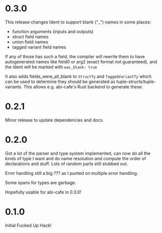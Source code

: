 # 0.3.0

This release changes Ident to support blank ("_") names in some places:

* function arguments (inputs and outputs)
* struct field names
* union field names
* tagged variant field names

If any of those has such a field, the compiler will rewrite them
to have autogenerated names like field0 or arg2 (exact format not guaranteed),
and the Ident will be marked with `was_blank: true`

It also adds fields_were_all_blank to `StructTy` and `TaggedVariantTy` which
can be used to determine they should be generated as tuple-structs/tuple-variants.
This allows e.g. abi-cafe's Rust backend to generate these.


# 0.2.1

Minor release to update dependencies and docs.


# 0.2.0

Got a lot of the parser and type system implemented, can now do all the kinds of type
I want and do name resolution and compute the order of declarations and stuff. Lots
of random parts still stubbed out.

Error handling still a big ??? as I punted on multiple error handling.

Some spans for types are garbage.

Hopefully usable for abi-cafe in 0.3.0!



# 0.1.0

Initial Fucked Up Hack!